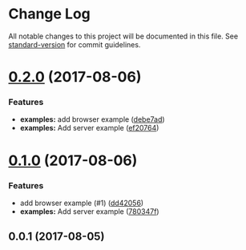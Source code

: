 # Change Log

All notable changes to this project will be documented in this file. See [standard-version](https://github.com/conventional-changelog/standard-version) for commit guidelines.

<a name="0.2.0"></a>
# [0.2.0](https://github.com/Discountrobot/push-utils/compare/v0.0.1...v0.2.0) (2017-08-06)


### Features

* **examples:** add browser example ([debe7ad](https://github.com/Discountrobot/push-utils/commit/debe7ad))
* **examples:** Add server example ([ef20764](https://github.com/Discountrobot/push-utils/commit/ef20764))



<a name="0.1.0"></a>
# [0.1.0](https://github.com/Discountrobot/push-utils/compare/v0.0.1...v0.1.0) (2017-08-06)


### Features

* add browser example (#1) ([dd42056](https://github.com/Discountrobot/push-utils/commit/dd42056))
* **examples:** Add server example ([780347f](https://github.com/Discountrobot/push-utils/commit/780347f))



<a name="0.0.1"></a>
## 0.0.1 (2017-08-05)
